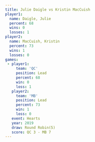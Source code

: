 ```yaml
---
title: Julie Daigle vs Kristin MacCuish
player1:                 
  name: Daigle, Julie    
  percent: 68            
  wins: 0                
  losses: 1              
player2:                 
  name: MacCuish, Kristin
  percent: 73            
  wins: 1                
  losses: 0              
games:
 - player1:        
     team: 'QC'    
     position: Lead
     percent: 68   
     win: 0        
     loss: 1       
   player2:        
     team: 'MB'    
     position: Lead
     percent: 73   
     win: 1        
     loss: 0       
   event: Hearts       
   year: 2019          
   draw: Round Robin(5)
   score: QC 3 - MB 7  
---
```

